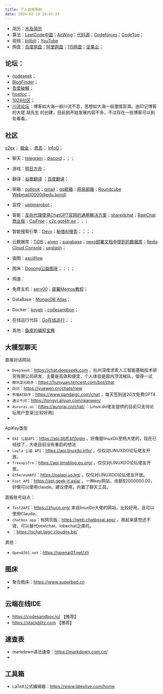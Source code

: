 ```yaml
---
title: 个人自用导航
date: 2024-02-19 19:47:24
---
```


- 简历：[木及简厉](https://www.mujicv.com/)
- 算法：[LeetCode中国](https://leetcode.cn/)；[AcWing](https://www.acwing.com/)；[代码源](http://oj.daimayuan.top/)；[Codeforces](https://codeforces.com/)；[CodeTop](https://codetop.cc/home)；
- 视频：[bilibili](https://space.bilibili.com/601622742)；[YouTube](https://www.youtube.com/)
- 网盘：[百度网盘](https://pan.baidu.com/)；[阿里网盘](https://www.aliyundrive.com/)；[115网盘](https://life.115.com/)；[坚果云](https://www.jianguoyun.com/)；

## 论坛：
- [nodeseek](https://www.nodeseek.com/)；
- [BlogFinder](https://bf.zzxworld.com/)；
- [吾爱破解](https://www.52pojie.cn/)；
- [hostloc](https://hostloc.com/)；
- [1024社区](https://1024.day/)；
- [川流论坛](https://bbs.chuanliu.org/)：博客如大海一般川流不息，思想如大海一般激情澎湃。由印记博客的大佬 胡先生 的创建，目前刚开始发展内容不多，不过存在一些博客可以到处看看。

## 社区
[v2ex](https://www.v2ex.com/)；
[掘金](https://juejin.cn/)；
[思否](https://segmentfault.com/)；
[InfoQ](https://www.infoq.cn/)；

- 聊天：[telegram](https://web.telegram.org/a/)；[discord](https://discord.com/)；[]()；[]()；
- 游戏：[明日方舟](https://prts.wiki/w/%E5%85%AC%E6%8B%9B%E8%AE%A1%E7%AE%97)；
- 翻译：[谷歌翻译](https://translate.google.com/) ；[百度翻译](https://fanyi.baidu.com/)；
- 邮箱：[outlook](https://outlook.live.com/)；[gmail](https://mail.google.com/)；[qq邮箱](https://mail.qq.com/)；[网易邮箱](https://mail.163.com/)；[Roundcube Webmail(0000@edu.bond)](https://witcher.mxrouting.net/roundcube/?_task=mail&_mbox=INBOX)  

- 监控：[uptimerobot](https://dashboard.uptimerobot.com/monitors)；  
- 智能：[反向代理使用ChatGPT官网的通用解决方案](https://github.com/RawChat/RawChat)；[sharedchat](https://sharedchat.cn/shared.html)；[RawChat商业版](https://chat.openai.fo/)；[CaiFree](https://chat.caifree.com/#/)；[c2c.gpt4fr.ee](https://c2c.gpt4fr.ee/)；[]()；[]()；

- 智能搜索引擎：[Devv](https://devv.ai/)；[秘塔AI搜索](https://metaso.cn/)；[]()；[]()；[]()；

- 云数据库：[TiDB](https://tidbcloud.com/)；[aiven](https://console.aiven.io/)；[supabase](https://supabase.com/)；[qexo部署文档中提到的数据库](https://www.oplog.cn/qexo/start/build.html#vercel-%E9%83%A8%E7%BD%B2-postgresql-supabase)；[Redis Cloud Console](https://app.redislabs.com/)；[upstash](https://console.upstash.com/)；
- 画图：[asciiflow](https://asciiflow.com/)
- 图床：[Dooong公益图床](https://image.dooo.ng/)；[]()；[]()；[]()；
- 网速：
- 免费主机：[serv00](https://www.serv00.com/)；[部署Memos教程](https://blog.rappit.site/2024/01/27/serv00_logs#Memos)；
- DataBase：[MongoDB Atlas](https://cloud.mongodb.com/)；
- Docker：[koyeb](https://www.koyeb.com/)；[codesandbox](https://codesandbox.io/)；

- 在线运行代码：[Go在线运行](https://www.bejson.com/runcode/golang/)；[]()；[]()

- 其他：[鱼皮的编程宝典](https://www.codefather.cn/)

## 大模型聊天

直接对话网站 

- `DeepSeek`：https://chat.deepseek.com ，杭州深度求索人工智能基础技术研究有限公司研发，主要是高效和便宜，个人体验是国内顶流梯队，值得一试
- `腾讯混元助手`：https://hunyuan.tencent.com/bot/chat
- `跃问`：https://yuewen.cn/chats/new
- `熊猫AI助手`：https://www.pandaigc.com/chat ，每天签到送20次免费GPT4
- `通义千问`：https://tongyi.aliyun.com/qianwen/
- `Aurorai.ai`：https://aurorai.cn/chat/ ：Linux.do佬友提供的目前只支持论坛用户登录[比较好用]
- 

ApiKey类型

- `EAI 公益API`：https://api.bbff.bf/login 。好像是linuxDo至杨大佬的，现在已经挂了，大佬目前没有重启的想法
- `Layla 公益 API`：https://api.linuxdo.info/ 。仅仅对LINUXDO论坛佬友开放。
- `freeapifre`：https://api.jimsblog.eu.org/ 。仅仅对LINUXDO论坛佬友开放。
- `EthereumAPI`：https://oaiapi.us.kg/ 。仅仅对LINUXDO论坛佬友开放。
- `Fast API`：https://api.geek-it.asia/ 。一种key网站，余额$2000000.00，好像可以使用claude。建议使用，内置了聊天工具。

面板账号站点：

- `Test2API`：https://zhucn.org/ 来自linuxDo大佬的网站，比较好用，且可以使用Claude。
- `chatbox app`：有网页版：https://web.chatboxai.app/ 。用起来感觉还不错，可以替代nextchat、lobechat之类的。
- ：https://schat.laigc.cloudns.be/

其他：
- `OpenAI01.net`：https://openai01.net/zh


## 图床

- 聚合图床：https://www.superbed.cn
- 

## 云端在线IDE

- https://codesandbox.io/ 【推荐】
- https://stackblitz.com 【推荐】

## 速查表

- markdown语法速查：https://markdown.com.cn/
- 

## 工具箱

- LaTeX公式编辑器：https://www.latexlive.com/home